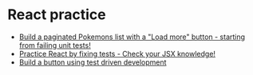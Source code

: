 # React practice

- [Build a paginated Pokemons list with a "Load more" button - starting from failing unit tests!](https://reactpractice.dev/exercise/build-a-paginated-pokemons-list-with-a-load-more-button-starting-from-failing-unit-tests/)
- [Practice React by fixing tests - Check your JSX knowledge!](https://reactpractice.dev/exercise/practice-react-by-fixing-tests-check-your-jsx-knowledge/)
- [Build a button using test driven development](https://reactpractice.dev/exercise/build-a-button-using-test-driven-development/)
